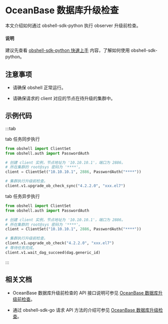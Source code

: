 # OceanBase 数据库升级检查

本文介绍如何通过 obshell-sdk-python 执行 observer 升级前检查。

<main id="notice" type='explain'>
  <h4>说明</h4>
  <p>建议先查看 <a href='../100.quickstart-of-python.md'>obshell-sdk-python 快速上手</a> 内容，了解如何使用 obshell-sdk-python。</p>
</main>

## 注意事项

* 请确保 obshell 正常运行。

* 请确保请求的 client 对应的节点在待升级的集群中。

## 示例代码

:::tab

tab 任务同步执行

```python
from obshell import ClientSet
from obshell.auth import PasswordAuth

# 创建 client 实例，节点地址为 '10.10.10.1'，端口为 2886。
# 所在集群的 root@sys 密码为 '****'。
client = ClientSet("10.10.10.1", 2886, PasswordAuth("****"))

# 集群执行升级前检查。
client.v1.upgrade_ob_check_sync("4.2.2.0", "xxx.el7")
```

tab 任务异步执行

```python
from obshell import ClientSet
from obshell.auth import PasswordAuth

# 创建 client 实例，节点地址为 '10.10.10.1'，端口为 2886。
# 所在集群的 root@sys 密码为 '****'。
client = ClientSet("10.10.10.1", 2886, PasswordAuth("****"))

# 集群执行升级前检查。
client.v1.upgrade_ob_check("4.2.2.0", "xxx.el7")
# 等待任务完成。
client.v1.wait_dag_succeed(dag.generic_id)
```

:::

## 相关文档

* OceanBase 数据库升级前检查的 API 接口说明可参见 [OceanBase 数据库升级前检查](../../../400.obshell-api-reference/200.cluster-management/1100.oceanbase-upgrade-check.md)。

* 通过 obshell-sdk-go 请求 API 方法的介绍可参见 [OceanBase 数据库升级检查](../../200.go/200.cluster-management/1100.oceanbase-upgrade-check-of-go.md)。
